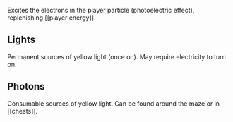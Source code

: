 Excites the electrons in the player particle (photoelectric effect), replenishing [[player energy]].

## Lights

Permanent sources of yellow light (once on).
May require electricity to turn on.

## Photons

Consumable sources of yellow light.
Can be found around the maze or in [[chests]].